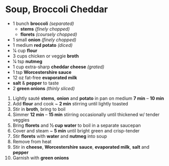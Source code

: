 # Soup, Broccoli Cheddar

* 1 bunch **broccoli** *(separated)*
  * **stems** *(finely chopped)*
  * **florets** *(coursely chopped)*
* 1 small **onion** *(finely chopped)*
* 1 medium **red potato** *(diced)*
* 1⁄4 cup **flour**
* 3 cups chicken or veggie **broth**
* 1⁄4 tsp **nutmeg**
* 1 cup extra-sharp **cheddar cheese** *(grated)*
* 1 tsp **Worcestershire sauce**
* 12 oz fat-free **evaporated milk**
* **salt** & **pepper** to taste
* 2 **green onions** *(thinly sliced)*

1. Lightly sauté **stems**, **onion** and **potato** in pan on medium **7 min** – **10 min**
1. Add **flour** and cook ~ **2 min** stirring until lightly toasted
1. Stir in **broth**, bring to boil
1. Simmer **12 min** – **15 min** stirring occasionally until thickened w/ tender veggies
1. Bring **florets** and **1⁄2 cup water** to boil in a separate saucepan
1. Cover and steam ~ **5 min** until bright green and crisp-tender
1. Stir **florets** with **water** and **nutmeg** into soup
1. Remove from heat
1. Stir in **cheese**, **Worcestershire sauce**, **evaporated milk**, **salt** and **pepper**
1. Garnish with **green onions**
